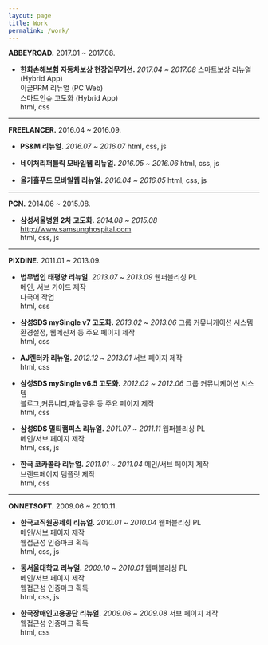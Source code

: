 ```yaml
---
layout: page
title: Work
permalink: /work/
---
```



**ABBEYROAD.** 2017.01 ~ 2017.08.

- **한화손해보험 자동차보상 현장업무개선.** *2017.04 ~ 2017.08*
스마트보상 리뉴얼 (Hybrid App)<br>
이글PRM 리뉴얼 (PC Web)<br>
스마트인슈 고도화 (Hybrid App)<br>
html, css<br>


- - -


**FREELANCER.** 2016.04 ~ 2016.09.

- **PS&M 리뉴얼.** *2016.07 ~ 2016.07*
html, css, js<br>

- **네이처리퍼블릭 모바일웹 리뉴얼.** *2016.05 ~ 2016.06*
html, css, js<br>

- **올가홀푸드 모바일웹 리뉴얼.** *2016.04 ~ 2016.05*
html, css, js<br>


- - -


**PCN.** 2014.06 ~ 2015.08.

- **삼성서울병원 2차 고도화.** *2014.08  ~ 2015.08*
<http://www.samsunghospital.com><br>
html, css, js<br>


- - -


**PIXDINE.** 2011.01 ~ 2013.09.

- **법무법인 태평양 리뉴얼.** *2013.07 ~ 2013.09*
웹퍼블리싱 PL<br>
메인, 서브 가이드 제작<br>
다국어 작업<br>
html, css<br>

- **삼성SDS mySingle v7 고도화.** *2013.02 ~ 2013.06*
그룹 커뮤니케이션 시스템<br>
환경설정, 웹메신저 등 주요 페이지 제작<br>
html, css<br>

- **AJ렌터카 리뉴얼.** *2012.12 ~ 2013.01*
서브 페이지 제작<br>
html, css<br>

- **삼성SDS mySingle v6.5 고도화.** *2012.02 ~ 2012.06*
그룹 커뮤니케이션 시스템<br>
블로그,커뮤니티,파일공유 등 주요 페이지 제작<br>
html, css<br>

- **삼성SDS 멀티캠퍼스 리뉴얼.** *2011.07 ~ 2011.11*
웹퍼블리싱 PL<br>
메인/서브 페이지 제작<br>
html, css, js<br>

- **한국 코카콜라 리뉴얼.** *2011.01 ~ 2011.04*
메인/서브 페이지 제작<br>
브랜드페이지 템플릿 제작<br>
html, css<br>


- - -


**ONNETSOFT.** 2009.06 ~ 2010.11.

- **한국교직원공제회 리뉴얼.** *2010.01 ~ 2010.04*
웹퍼블리싱 PL<br>
메인/서브 페이지 제작<br>
웹접근성 인증마크 획득<br>
html, css, js<br>

- **동서울대학교 리뉴얼.** *2009.10 ~ 2010.01*
웹퍼블리싱 PL<br>
메인/서브 페이지 제작<br>
웹접근성 인증마크 획득<br>
html, css, js<br>

- **한국장애인고용공단 리뉴얼.** *2009.06 ~ 2009.08*
서브 페이지 제작<br>
웹접근성 인증마크 획득<br>
html, css<br>
